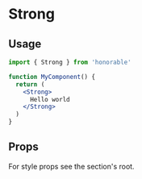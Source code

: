 # Strong

## Usage

```jsx
import { Strong } from 'honorable'

function MyComponent() {
  return (
    <Strong>
      Hello world
    </Strong>
  )
}
```

## Props

For style props see the section's root.
